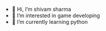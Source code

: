 - 👋 Hi, I’m shivam sharma
- 👀 I’m interested in game developing
- 🌱 I’m currently learning python 


<!---
shivamsharma124/shivamsharma124 is a ✨ special ✨ repository because its `README.md` (this file) appears on your GitHub profile.
You can click the Preview link to take a look at your changes.
--->
